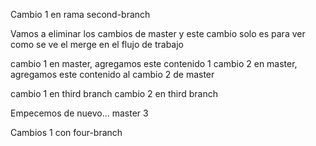 Cambio 1 en rama second-branch

Vamos a eliminar los cambios de master y este cambio solo es para ver como se ve el merge en el flujo de trabajo


cambio 1 en master, agregamos este contenido 1
cambio 2 en master, agregamos este contenido al cambio 2 de master


cambio 1 en third branch
cambio 2 en third branch

Empecemos de nuevo... master 3

Cambios 1 con four-branch